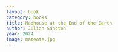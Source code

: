 ```yaml
---
layout: book
category: books
title: Madhouse at the End of the Earth
author: Julian Sancton
year: 2024
image: mateote.jpg
---
```


